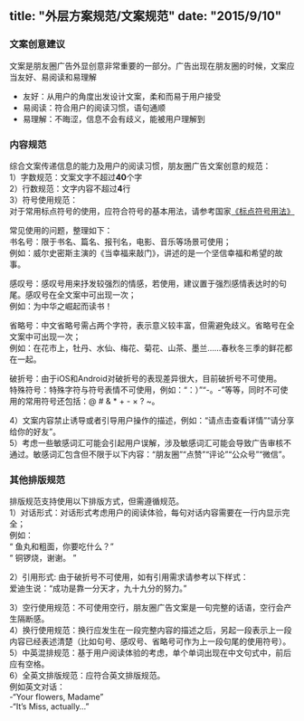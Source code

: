 title: "外层方案规范/文案规范"
date: "2015/9/10"
---


### 文案创意建议  
文案是朋友圈广告外显创意非常重要的一部分。广告出现在朋友圈的时候，文案应当友好、易阅读和易理解  
- 友好：从用户的角度出发设计文案，柔和而易于用户接受  
- 易阅读：符合用户的阅读习惯，语句通顺  
- 易理解：不晦涩，信息不会有歧义，能被用户理解到


### 内容规范  
综合文案传递信息的能力及用户的阅读习惯，朋友圈广告文案创意的规范：  
1）字数规范：文案文字不超过**40**个字  
2）行数规范：文字内容不超过**4**行  
3）符号使用规范：  
对于常用标点符号的使用，应符合符号的基本用法，请参考国家[《标点符号用法》](http://www.moe.gov.cn/ewebeditor/uploadfile/2015/01/13/20150113091548267.pdf)  
	
常见使用的问题，整理如下：  
书名号：限于书名、篇名、报刊名，电影、音乐等场景可使用；  
例如：威尔史密斯主演的《当幸福来敲门》，讲述的是一个坚信幸福和希望的故事。 
 
感叹号：感叹号用来抒发较强烈的情感，若使用，建议置于强烈感情表达时的句尾。感叹号在全文案中可出现一次；  
例如：为中华之崛起而读书！
  
省略号：中文省略号需占两个字符，表示意义较丰富，但需避免歧义。省略号在全文案中可出现一次；  
例如：在花市上，牡丹、水仙、梅花、菊花、山茶、墨兰……春秋冬三季的鲜花都在一起。 

破折号：由于iOS和Android对破折号的表现差异很大，目前破折号不可使用。  
特殊符号：特殊字符与符号表情不可使用，例如：“：）”“-。-”等等，同时不可使用的常用符号还包括：@ # & * + - × ? ~。

4）文案内容禁止诱导或者引导用户操作的描述，例如：“请点击查看详情”“请分享给你的好友”。  
5）考虑一些敏感词汇可能会引起用户误解，涉及敏感词汇可能会导致广告审核不通过。敏感词汇包含但不限于以下内容：“朋友圈”“点赞”“评论”“公众号”“微信”。
  
### 其他排版规范
排版规范支持使用以下排版方式，但需遵循规范。  
1）对话形式：对话形式考虑用户的阅读体验，每句对话内容需要在一行内显示完全；  
例如：  
“ 鱼丸和粗面，你要吃什么？”  
“ 铜锣烧，谢谢。 ”  

2）引用形式: 由于破折号不可使用，如有引用需求请参考以下样式：  
爱迪生说：“成功是靠一分天才，九十九分的努力。”  

3）空行使用规范：不可使用空行，朋友圈广告文案是一句完整的话语，空行会产生隔断感。  
4）换行使用规范：换行应发生在一段完整内容的描述之后，另起一段表示上一段内容已经表述清楚（比如句号、感叹号、省略号可作为上一段句尾的使用符号）。  
5）中英混排规范：基于用户阅读体验的考虑，单个单词出现在中文句式中，前后应有空格。  
6）全英文排版规范：应符合英文排版规范。  
例如英文对话：  
-“Your flowers, Madame”  
-“It’s Miss, actually…”  
 

